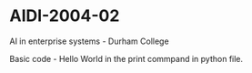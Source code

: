 # AIDI-2004-02
AI in enterprise systems - Durham College

Basic code - Hello World in the print commpand in python file.
